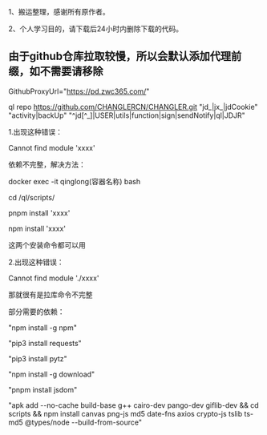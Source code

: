 1、搬运整理，感谢所有原作者。

2、个人学习目的，请下载后24小时内删除下载的代码。

## 由于github仓库拉取较慢，所以会默认添加代理前缀，如不需要请移除
GithubProxyUrl="https://pd.zwc365.com/"

ql repo https://github.com/CHANGLERCN/CHANGLER.git "jd_|jx_|jdCookie" "activity|backUp" "^jd[^_]|USER|utils|function|sign|sendNotify|ql|JDJR"

1.出现这种错误：

Cannot find module 'xxxx'

依赖不完整，解决方法：

docker exec -it qinglong(容器名称) bash

cd /ql/scripts/

pnpm install 'xxxx'

npm install 'xxxx'

这两个安装命令都可以用

2.出现这种错误：

Cannot find module './xxxx'

那就很有是拉库命令不完整

部分需要的依赖：

"npm install -g npm"

"pip3 install requests"

"pip3 install pytz"

"npm install -g download"

"pnpm install jsdom"

"apk add --no-cache build-base g++ cairo-dev pango-dev giflib-dev && cd scripts && npm install canvas png-js md5 date-fns axios crypto-js tslib ts-md5 @types/node --build-from-source"
